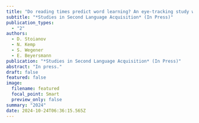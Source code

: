 ```yaml
---
title: "Do reading times predict word learning? An eye-tracking study with novel words."
subtitle: "*Studies in Second Language Acquisition* (In Press)"
publication_types:
  - "2"
authors:
  - D. Stoianov
  - N. Kemp
  - S. Wegener
  - E. Beyersmann
publication: "*Studies in Second Language Acquisition* (In Press)"
abstract: "In press."
draft: false
featured: false
image:
  filename: featured
  focal_point: Smart
  preview_only: false
summary: "2024"
date: 2024-10-24T06:36:15.565Z
---
```

